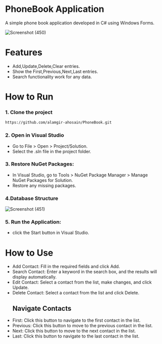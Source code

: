 # PhoneBook Application
A simple phone book application developed in C# using Windows Forms.<br>

![Screenshot (450)](https://github.com/user-attachments/assets/b86e659e-090d-45e4-b566-9575cdf0373c)

# Features
- Add,Update,Delete,Clear entries.
- Show the First,Previous,Next,Last entries.
- Search functionality work for any data.
# How to Run
### 1. Clone the project 
   ```bash
   https://github.com/alamgir-ahosain/PhoneBook.git
```

### 2. Open in Visual Studio
- Go to File > Open > Project/Solution.
- Select the .sln file in the project folder.
### 3. Restore NuGet Packages:
- In Visual Studio, go to Tools > NuGet Package Manager > Manage NuGet Packages for Solution.
- Restore any missing packages.
### 4.Database Structure
![Screenshot (451)](https://github.com/user-attachments/assets/79dc621e-ecf7-46ca-82c8-2d1060b5c512)

### 5. Run the Application:
- click the Start button in Visual Studio.


 # How to Use
- Add Contact: Fill in the required fields and click Add.
- Search Contact: Enter a keyword in the search box, and the results will display automatically.
- Edit Contact: Select a contact from the list, make changes, and click Update.
- Delete Contact: Select a contact from the list and click Delete.
  ## Navigate Contacts
- First: Click this button to navigate to the first contact in the list.
- Previous: Click this button to move to the previous contact in the list.
- Next: Click this button to move to the next contact in the list.
- Last: Click this button to navigate to the last contact in the list.

